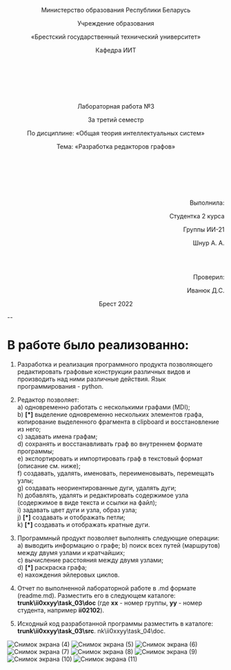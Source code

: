 <p align="center">Министерство образования Республики Беларусь</p>
<p align="center">Учреждение образования</p>
<p align="center">«Брестский государственный технический университет»</p>
<p align="center">Кафедра ИИТ</p>
<br/><br/><br/><br/><br/>
<p align="center">Лабораторная работа №3</p>
<p align="center">За третий семестр</p>
<p align="center">По дисциплине: «Общая теория интеллектуальных систем»</p>
<p align="center">Тема: «Разработка редакторов графов»</p>
<br/><br/><br/><br/><br/>
<p align="right">Выполнила:</p>
<p align="right">Студентка 2 курса</p>
<p align="right">Группы ИИ-21</p>
<p align="right">Шнур А. А.</p>
<br/><br/>
<p align="right">Проверил:</p>
<p align="right">Иванюк Д.С.</p>

<p align="center">Брест 2022 <br/>

--
# В работе было реализованно: #
1. Разработка и реализация программного продукта позволяющего
редактировать графовые конструкции различных видов и производить над
ними различные действия. Язык программирования - python.

2. Редактор позволяет:  
  a) одновременно работать с несколькими графами (MDI);  
  b) **[\*]** выделение одновременно нескольких элементов графа, копирование
выделенного фрагмента в clipboard и восстановление из него;  
  c) задавать имена графам;  
  d) сохранять и восстанавливать граф во внутреннем формате программы;  
  e) экспортировать и импортировать граф в текстовый формат (описание
см. ниже);  
  f) создавать, удалять, именовать, переименовывать, перемещать узлы;  
  g) создавать неориентированные дуги, удалять дуги;  
  h) добавлять, удалять и редактировать содержимое узла (содержимое в
виде текста и ссылки на файл);  
  i) задавать цвет дуги и узла, образ узла;  
  j) **[\*]** создавать и отображать петли;  
  k) **[\*]** создавать и отображать кратные дуги.

3. Программный продукт позволяет выполнять следующие операции:  
  a) выводить информацию о графе;
  b) поиск всех путей (маршрутов) между двумя узлами и кратчайших;  
  c) вычисление расстояния между двумя узлами;    
  d) **[\*]** раскраска графа;  
  e) нахождения эйлеровых циклов.  

4. Отчет по выполненной лабораторной работе в .md формате (readme.md). Разместить его в следующем каталоге: **trunk\ii0xxyy\task_03\doc** (где **xx** - номер группы, **yy** - номер студента, например **ii02102**). 

5. Исходный код разработанной программы разместить в каталоге: **trunk\ii0xxyy\task_03\src**.
nk\ii0xxyy\task_04\doc.

![Снимок экрана (4)](https://user-images.githubusercontent.com/113057337/210046865-b5a8c02a-66c9-496a-bf1e-9ddbaf55432f.png)
![Снимок экрана (5)](https://user-images.githubusercontent.com/113057337/210046959-886fac87-c8d9-46ff-affc-055dfe968aa2.png)
![Снимок экрана (6)](https://user-images.githubusercontent.com/113057337/210046971-d77db5bf-7443-457c-b205-bde4a387d028.png)
![Снимок экрана (7)](https://user-images.githubusercontent.com/113057337/210046982-80e71a5f-2499-4b90-b1a3-b500565864cc.png)
![Снимок экрана (8)](https://user-images.githubusercontent.com/113057337/210046990-d4a92e4f-05ee-4d3a-966c-8b747d78b820.png)
![Снимок экрана (9)](https://user-images.githubusercontent.com/113057337/210046999-917aa6fb-7b05-4ac0-b15d-c2d5d2575b75.png)
![Снимок экрана (10)](https://user-images.githubusercontent.com/113057337/210047016-07904e15-7813-447c-93d1-83cb4f007238.png)
![Снимок экрана (11)](https://user-images.githubusercontent.com/113057337/210047033-6fcf82b5-01f2-47ac-bba9-294e29508325.png)
